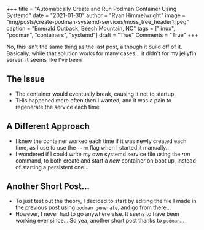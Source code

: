 +++
title   = "Automatically Create and Run Podman Container Using Systemd"
date    = "2021-01-30"
author  = "Ryan Himmelwright"
image   = "img/posts/create-podman-systemd-services/moss_tree_header1.jpeg"
caption = "Emerald Outback, Beech Mountain, NC"
tags    = ["linux", "podman", "containers", "systemd"]
draft   = "True"
Comments = "True"
+++

No, this isn't the same thing as the last post, although it build off of it.
Basically, while that solution works for many cases... it didn't for my
jellyfin server. It seems like I've been 

<!--more-->

## The Issue
- The container would eventually break, causing it not to startup. 
- THis happened more often then I wanted, and it was a pain to regenerate the service each time

##  A Different Approach
- I knew the container worked each time if it was newly created each time, as I use to use the `--rm` flag when I started it manually..
- I wondered if I could write my own systemd service file using the *run* command, to both create and start a *new* container on boot up, instead of starting a persistent one...


## Another Short Post...
- To just test out the theory, I decided to start by editing the file I made in the previous post using `podman generate`, and go from there...
- However, I never had to go anywhere else. It seens to have been working ever since... So yea, another short post thanks to `podman`...
